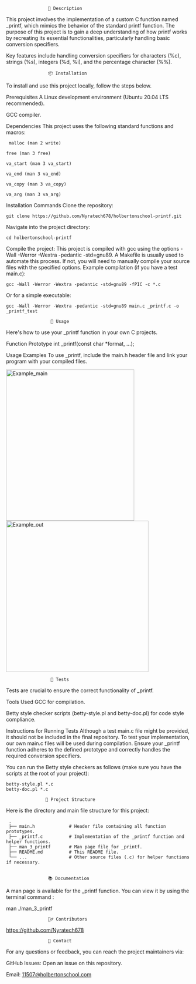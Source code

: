 <Create a function that imitates printf>

					📝 Description

This project involves the implementation of a custom C function named _printf, which mimics the behavior of the standard printf function. The purpose of this project is to gain a deep understanding of how printf works by recreating its essential functionalities, particularly handling basic conversion specifiers.

Key features include handling conversion specifiers for characters (%c), strings (%s), integers (%d, %i), and the percentage character (%%).

					📦 Installation

To install and use this project locally, follow the steps below.

Prerequisites
A Linux development environment (Ubuntu 20.04 LTS recommended).

GCC compiler.

Dependencies
This project uses the following standard functions and macros:

	 malloc (man 2 write)

	free (man 3 free)

	va_start (man 3 va_start)

	va_end (man 3 va_end)

	va_copy (man 3 va_copy)

	va_arg (man 3 va_arg)


Installation Commands
Clone the repository:

	git clone https://github.com/Nyratech678/holbertonschool-printf.git

Navigate into the project directory:

	cd holbertonschool-printf

Compile the project:
This project is compiled with gcc using the options -Wall -Werror -Wextra -pedantic -std=gnu89. A Makefile is usually used to automate this process. If not, you will need to manually compile your source files with the specified options.
Example compilation (if you have a test main.c):

	gcc -Wall -Werror -Wextra -pedantic -std=gnu89 -fPIC -c *.c

Or for a simple executable:

	gcc -Wall -Werror -Wextra -pedantic -std=gnu89 main.c _printf.c -o _printf_test

					 🚀 Usage

Here's how to use your _printf function in your own C projects.

Function Prototype
int _printf(const char *format, ...);

Usage Examples
To use _printf, include the main.h header file and link your program with your compiled files.

<img width="350" height="412" alt="Example_main" src="https://github.com/user-attachments/assets/82ecca06-c2dc-44e4-b488-e6882b6f467a" />
<img width="389" height="412" alt="Example_out" src="https://github.com/user-attachments/assets/324a247d-ef56-4d34-8565-1cb3a5490994" />

  					 🧪 Tests

Tests are crucial to ensure the correct functionality of _printf.

Tools Used
GCC for compilation.

Betty style checker scripts (betty-style.pl and betty-doc.pl) for code style compliance.

Instructions for Running Tests
Although a test main.c file might be provided, it should not be included in the final repository. To test your implementation, our own main.c files will be used during compilation. Ensure your _printf function adheres to the defined prototype and correctly handles the required conversion specifiers.

You can run the Betty style checkers as follows (make sure you have the scripts at the root of your project):

	betty-style.pl *.c
	betty-doc.pl *.c

				   📁 Project Structure

Here is the directory and main file structure for this project:
				 
	 .
	 ├── main.h             # Header file containing all function prototypes.
	 ├── _printf.c          # Implementation of the _printf function and helper functions.
	 ├── man_3_printf       # Man page file for _printf.
	 ├── README.md          # This README file.
	 └── ...                # Other source files (.c) for helper functions if necessary.


				    📚 Documentation

A man page is available for the _printf function. You can view it by using the terminal command :

   man ./man_3_printf
 
				    🙋‍♂️ Contributors

https://github.com/Nyratech678

					💬 Contact
										
For any questions or feedback, you can reach the project maintainers via:

GitHub Issues: Open an issue on this repository.

Email: 11507@holbertonschool.com
